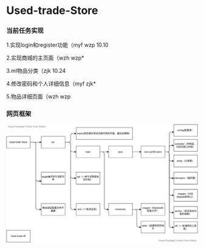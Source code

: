 # Used-trade-Store

### 当前任务实现

1.实现login和register功能（myf wzp 10.10

2.实现商城的主页面（wzh wzp*

3.ml物品分类（zjk 10.24

4.修改密码和个人详细信息（myf zjk*

5.物品详细页面（wzh wzp

### 网页框架

![](./img/1.jpg)
